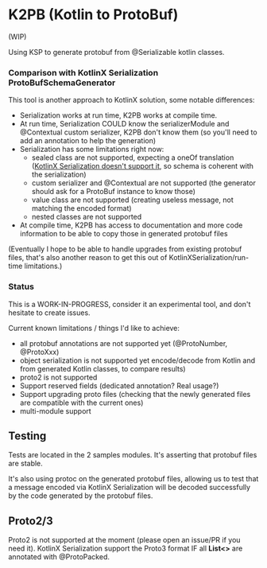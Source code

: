 # K2PB (Kotlin to ProtoBuf)

(WIP)

Using KSP to generate protobuf from @Serializable kotlin classes.

### Comparison with KotlinX Serialization ProtoBufSchemaGenerator

This tool is another approach to KotlinX solution, some notable differences:

- Serialization works at run time, K2PB works at compile time.
- At run time, Serialization COULD know the serializerModule and @Contextual custom serializer, K2PB don't know them (so
  you'll need to add an annotation to help the generation)
- Serialization has some limitations right now:
    - sealed class are not supported, expecting a oneOf
      translation ([KotlinX Serialization doesn't support it](https://github.com/Kotlin/kotlinx.serialization/issues/67),
      so schema is coherent with the serialization)
    - custom serializer and @Contextual are not supported (the generator should ask for a ProtoBuf instance to know
      those)
    - value class are not supported (creating useless message, not matching the encoded format)
    - nested classes are not supported
- At compile time, K2PB has access to documentation and more code information to be able to copy those in generated
  protobuf files

(Eventually I hope to be able to handle upgrades from existing protobuf files, that's also another reason to get this
out of KotlinXSerialization/run-time limitations.)

### Status

This is a WORK-IN-PROGRESS, consider it an experimental tool, and don't hesitate to create issues.

Current known limitations / things I'd like to achieve:

- all protobuf annotations are not supported yet (@ProtoNumber, @ProtoXxx)
- object serialization is not supported yet
  encode/decode from Kotlin and from generated Kotlin classes, to compare results)
- proto2 is not supported
- Support reserved fields (dedicated annotation? Real usage?)
- Support upgrading proto files (checking that the newly generated files are compatible with the current ones)
- multi-module support

## Testing

Tests are located in the 2 samples modules. It's asserting that protobuf files are stable.

It's also using protoc on the generated protobuf files, allowing us to test that a message encoded via
KotlinX Serialization will be decoded successfully by the code generated by the protobuf files.

## Proto2/3

Proto2 is not supported at the moment (please open an issue/PR if you need it).
KotlinX Serialization support the Proto3 format IF all **List<>** are annotated with @ProtoPacked.
